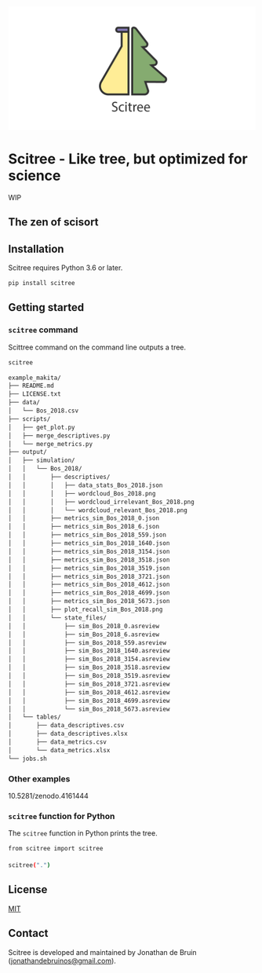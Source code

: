 [![scitree_repocard.png](https://github.com/J535D165/scitree/raw/main/scitree_repocard.png)](github.com/j535d165/scitree)

# Scitree - Like tree, but optimized for science

WIP

## The zen of scisort



## Installation

Scitree requires Python 3.6 or later.

```sh
pip install scitree
```

## Getting started

### `scitree` command

Scittree command on the command line outputs a tree.
```sh
scitree
```

<!--
cd example/example_makita
scitree

scitree example/example_makita
 -->

```sh
example_makita/
├── README.md
├── LICENSE.txt
├── data/
│   └── Bos_2018.csv
├── scripts/
│   ├── get_plot.py
│   ├── merge_descriptives.py
│   └── merge_metrics.py
├── output/
│   ├── simulation/
│   │   └── Bos_2018/
│   │       ├── descriptives/
│   │       │   ├── data_stats_Bos_2018.json
│   │       │   ├── wordcloud_Bos_2018.png
│   │       │   ├── wordcloud_irrelevant_Bos_2018.png
│   │       │   └── wordcloud_relevant_Bos_2018.png
│   │       ├── metrics_sim_Bos_2018_0.json
│   │       ├── metrics_sim_Bos_2018_6.json
│   │       ├── metrics_sim_Bos_2018_559.json
│   │       ├── metrics_sim_Bos_2018_1640.json
│   │       ├── metrics_sim_Bos_2018_3154.json
│   │       ├── metrics_sim_Bos_2018_3518.json
│   │       ├── metrics_sim_Bos_2018_3519.json
│   │       ├── metrics_sim_Bos_2018_3721.json
│   │       ├── metrics_sim_Bos_2018_4612.json
│   │       ├── metrics_sim_Bos_2018_4699.json
│   │       ├── metrics_sim_Bos_2018_5673.json
│   │       ├── plot_recall_sim_Bos_2018.png
│   │       └── state_files/
│   │           ├── sim_Bos_2018_0.asreview
│   │           ├── sim_Bos_2018_6.asreview
│   │           ├── sim_Bos_2018_559.asreview
│   │           ├── sim_Bos_2018_1640.asreview
│   │           ├── sim_Bos_2018_3154.asreview
│   │           ├── sim_Bos_2018_3518.asreview
│   │           ├── sim_Bos_2018_3519.asreview
│   │           ├── sim_Bos_2018_3721.asreview
│   │           ├── sim_Bos_2018_4612.asreview
│   │           ├── sim_Bos_2018_4699.asreview
│   │           └── sim_Bos_2018_5673.asreview
│   └── tables/
│       ├── data_descriptives.csv
│       ├── data_descriptives.xlsx
│       ├── data_metrics.csv
│       └── data_metrics.xlsx
└── jobs.sh
```

### Other examples

10.5281/zenodo.4161444


### `scitree` function for Python

The `scitree` function in Python prints the tree.

```sh
from scitree import scitree

scitree(".")
```

<!--
cd example/example_makita
scitree

scitree example/example_makita
 -->


## License

[MIT](/LICENSE)

## Contact

Scitree is developed and maintained by Jonathan de Bruin ([jonathandebruinos@gmail.com](email:jonathandebruinos@gmail.com)).
